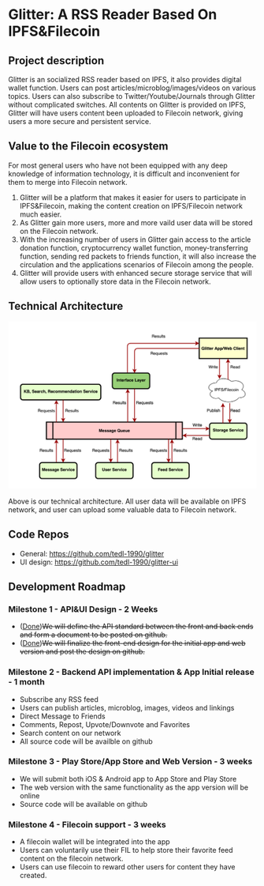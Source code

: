 # Glitter: A RSS Reader Based On IPFS&Filecoin

## Project description
Glitter is an socialized RSS reader based on IPFS, it also provides digital wallet function. Users can post articles/microblog/images/videos on various topics. Users can also subscribe to Twitter/Youtube/Journals through Glitter without complicated switches. All contents on Glitter is provided on IPFS, Glitter will have users content been uploaded to Filecoin network, giving users a more secure and persistent service.

## Value to the Filecoin ecosystem 
For most general users who have not been equipped with any deep knowledge of information technology, it is difficult and inconvenient for them to merge into Filecoin network.
1. Glitter will be a platform that makes it easier for users to participate in IPFS&Filecoin, making the content creation on IPFS/Filecoin network much easier.
2. As Glitter gain more users, more and more vaild user data will be stored on the Filecoin network.
3. With the increasing number of users in Glitter gain access to the article donation function, cryptocurrency wallet function, money-transferring function, sending red packets to friends function, it will also increase the circulation and the applications scenarios of Filecoin among the people.
4. Glitter will provide users with enhanced secure storage service that will allow users to optionally store data in the Filecoin network.

## Technical Architecture
![img](./arch.png) 

Above is our technical architecture. All user data will be available on IPFS network, and user can upload some valuable data to Filecoin network.

## Code Repos

- General: https://github.com/tedl-1990/glitter
- UI design: https://github.com/tedl-1990/glitter-ui

## Development Roadmap 

### Milestone 1 - API&UI Design - 2 Weeks
- ([Done](https://github.com/tedl-1990/glitter/blob/main/brief_api_description.md))~~We will define the API standard between the front and back ends and form a document to be posted on github.~~
- ([Done](https://github.com/tedl-1990/glitter-ui))~~We will finalize the front-end design for the initial app and web version and post the design on github.~~

### Milestone 2 - Backend API implementation & App Initial release - 1 month
- Subscribe any RSS feed
- Users can publish articles, microblog, images, videos and linkings
- Direct Message to Friends
- Comments, Repost, Upvote/Downvote and Favorites
- Search content on our network
- All source code will be availble on github

### Milestone 3 - Play Store/App Store and Web Version - 3 weeks
- We will submit both iOS & Android app to App Store and Play Store
- The web version with the same functionality as the app version will be online
- Source code will be available on github

### Milestone 4 - Filecoin support - 3 weeks
- A filecoin wallet will be integrated into the app
- Users can voluntarily use their FIL to help store their favorite feed content on the filecoin network.
- Users can use filecoin to reward other users for content they have created.
